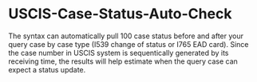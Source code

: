 # USCIS-Case-Status-Auto-Check
The syntax can automatically pull 100 case status before and after your query case by case type (I539 change of status or I765 EAD card). Since the case number in USCIS system is sequentically generated by its receiving time, the results will help estimate when the query case can expect a status update.
